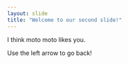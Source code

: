 ```yaml
---
layout: slide
title: "Welcome to our second slide!"
---
```

I think moto moto likes you.

Use the left arrow to go back!
